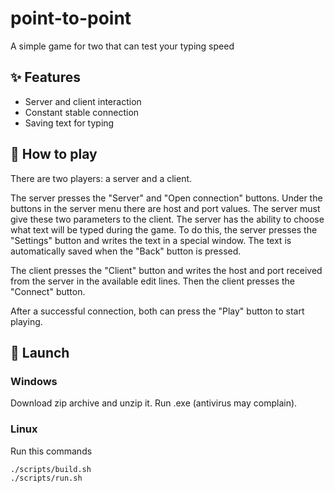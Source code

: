# point-to-point

A simple game for two that can test your typing speed

## ✨ Features

- Server and client interaction
- Constant stable connection
- Saving text for typing

## 🎲 How to play

There are two players: a server and a client.

The server presses the "Server" and "Open connection" buttons.
Under the buttons in the server menu there are host and port values.
The server must give these two parameters to the client.
The server has the ability to choose what text will be typed during the game.
To do this, the server presses the "Settings" button and writes the text in a special window.
The text is automatically saved when the "Back" button is pressed.

The client presses the "Client" button and writes the host and port received from the server in the available edit lines.
Then the client presses the "Connect" button.

After a successful connection, both can press the "Play" button to start playing.

## 🚀 Launch

### Windows

Download zip archive and unzip it. Run .exe (antivirus may complain).

### Linux

Run this commands

    ./scripts/build.sh
    ./scripts/run.sh

